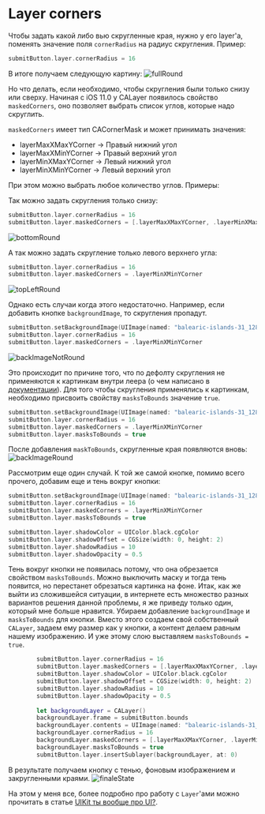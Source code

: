 # Layer corners

Чтобы задать какой либо вью скругленные края, нужно у его layer'а, поменять значение поля `cornerRadius` на радиус скругления. Пример:
```swift
submitButton.layer.cornerRadius = 16
```
В итоге получаем следующую картину:
![fullRound](corners/fullRound.png)

Но что делать, если необходимо, чтобы скругления были только снизу или сверху. Начиная с iOS 11.0 у CALayer появилось свойство `maskedCorners`, оно позволяет выбрать список углов, которые надо скруглить.

`maskedCorners` имеет тип CACornerMask и может принимать значения:
- layerMaxXMaxYCorner -> Правый нижний угол
- layerMaxXMinYCorner -> Правый верхний угол 
- layerMinXMaxYCorner -> Левый нижний угол
- layerMinXMinYCorner -> Левый верхний угол

При этом можно выбрать любое количество углов. Примеры:

Так можно задать скругления только снизу:
```swift
submitButton.layer.cornerRadius = 16
submitButton.layer.maskedCorners = [.layerMaxXMaxYCorner, .layerMinXMaxYCorner]
```
![bottomRound](corners/bottomRound.png)

А так можно задать скругление только левого верхнего угла:
```swift
submitButton.layer.cornerRadius = 16
submitButton.layer.maskedCorners = .layerMinXMinYCorner
```
![topLeftRound](corners/topLeftRound.png)

Однако есть случаи когда этого недостаточно. Например, если добавить кнопке `backgroundImage`, то скругления пропадут.
```swift
submitButton.setBackgroundImage(UIImage(named: "balearic-islands-31_1280")!, for: .normal)
submitButton.layer.cornerRadius = 16
submitButton.layer.maskedCorners = .layerMinXMinYCorner
```
![backImageNotRound](corners/backImageNotRound.png)

Это происходит по причине того, что по дефолту скругления не применяются к картинкам внутри леера (о чем написано в [документации](https://developer.apple.com/documentation/quartzcore/calayer/1410818-cornerradius)). Для того чтобы скругления применялись к картинкам, необходимо присвоить свойству `masksToBounds` значение `true`.
```swift
submitButton.setBackgroundImage(UIImage(named: "balearic-islands-31_1280")!, for: .normal)
submitButton.layer.cornerRadius = 16
submitButton.layer.maskedCorners = .layerMinXMinYCorner
submitButton.layer.masksToBounds = true
```
После добавления `maskToBounds`, скругленные края появляются вновь:
![backImageRound](corners/backImageRound.png)

Рассмотрим еще один случай. К той же самой кнопке, помимо всего прочего, добавим еще и тень вокруг кнопки:
```swift
submitButton.setBackgroundImage(UIImage(named: "balearic-islands-31_1280")!, for: .normal)
submitButton.layer.cornerRadius = 16
submitButton.layer.maskedCorners = .layerMinXMinYCorner
submitButton.layer.masksToBounds = true

submitButton.layer.shadowColor = UIColor.black.cgColor
submitButton.layer.shadowOffset = CGSize(width: 0, height: 2)
submitButton.layer.shadowRadius = 10
submitButton.layer.shadowOpacity = 0.5
```

Тень вокруг кнопки не появилась потому, что она обрезается свойством `masksToBounds`. Можно выключить маску и тогда тень появится, но перестанет обрезаться картинка на фоне.
Итак, как же выйти из сложившейся ситуации, в интернете есть множество разных вариантов решения данной проблемы, я же приведу только один, который мне больше нравится.
Убираем добавление `backgroundImage` и `masksToBounds` для кнопки. Вместо этого создаем свой собственный `CALayer`, задаем ему размер как у кнопки, а контент делаем равным нашему изображению. И уже этому слою выставляем `masksToBounds = true`.
```swift
        submitButton.layer.cornerRadius = 16
        submitButton.layer.maskedCorners = [.layerMaxXMaxYCorner, .layerMinXMaxYCorner]
        submitButton.layer.shadowColor = UIColor.black.cgColor
        submitButton.layer.shadowOffset = CGSize(width: 0, height: 2)
        submitButton.layer.shadowRadius = 10
        submitButton.layer.shadowOpacity = 0.5
        
        let backgroundLayer = CALayer()
        backgroundLayer.frame = submitButton.bounds
        backgroundLayer.contents = UIImage(named: "balearic-islands-31_1280")!.cgImage
        backgroundLayer.cornerRadius = 16
        backgroundLayer.maskedCorners = [.layerMaxXMaxYCorner, .layerMinXMaxYCorner]
        backgroundLayer.masksToBounds = true
        submitButton.layer.insertSublayer(backgroundLayer, at: 0)
```
В результате получаем кнопку с тенью, фоновым изображением и закругленными краями.
![finaleState](corners/finaleState.png)

На этом у меня все, более подробно про работу с `Layer`'ами можно прочитать в статье [UIKit ты вообще про UI?](https://habr.com/ru/company/skyeng/blog/591423/).
